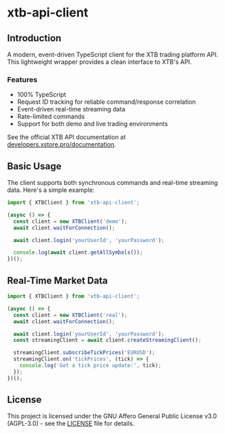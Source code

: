 # xtb-api-client

## Introduction

A modern, event-driven TypeScript client for the XTB trading platform API. This lightweight wrapper provides a clean interface to XTB's API.

### Features

- 100% TypeScript
- Request ID tracking for reliable command/response correlation
- Event-driven real-time streaming data
- Rate-limited commands
- Support for both demo and live trading environments

See the official XTB API documentation at [developers.xstore.pro/documentation](http://developers.xstore.pro/documentation).

## Basic Usage

The client supports both synchronous commands and real-time streaming data. Here's a simple example:

```typescript
import { XTBClient } from 'xtb-api-client';

(async () => {
  const client = new XTBClient('demo');
  await client.waitForConnection();

  await client.login('yourUserId', 'yourPassword');

  console.log(await client.getAllSymbols());
})();
```

## Real-Time Market Data

```typescript
import { XTBClient } from 'xtb-api-client';

(async () => {
  const client = new XTBClient('real');
  await client.waitForConnection();

  await client.login('yourUserId', 'yourPassword');
  const streamingClient = await client.createStreamingClient();

  streamingClient.subscribeTickPrices('EURUSD');
  streamingClient.on('tickPrices', (tick) => {
    console.log('Got a tick price update:', tick);
  });
})();
```

## License

This project is licensed under the GNU Affero General Public License v3.0 (AGPL-3.0) - see the [LICENSE](LICENSE) file for details.